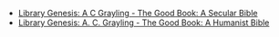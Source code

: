 - [Library Genesis: A C Grayling - The Good Book: A Secular Bible](http://libgen.rs/book/index.php?md5=EA74087DCD7BCF51D9B0F275BDB59AAC)
- [Library Genesis: A. C. Grayling - The Good Book: A Humanist Bible](http://libgen.rs/book/index.php?md5=DD752FA8FEC1C9B62106BB87D5F1797F)
